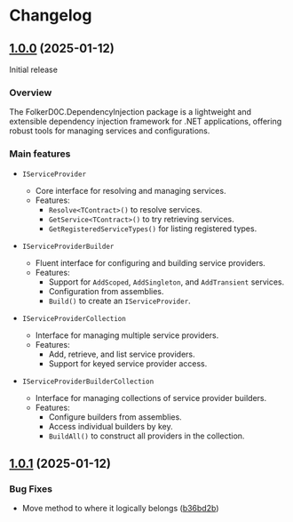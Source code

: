 # Changelog

<a name="1.0.0"></a>
## [1.0.0](https://www.github.com/FolkerD0C/ServiceProvider/releases/tag/v1.0.0) (2025-01-12)

Initial release

### Overview

The FolkerD0C.DependencyInjection package is a lightweight and extensible dependency injection framework for .NET applications, offering robust tools for managing services and configurations.

### Main features

- `IServiceProvider`
    - Core interface for resolving and managing services.
    - Features:
        - `Resolve<TContract>()` to resolve services.
        - `GetService<TContract>()` to try retrieving services.
        - `GetRegisteredServiceTypes()` for listing registered types.

- `IServiceProviderBuilder`
    - Fluent interface for configuring and building service providers.
    - Features:
        - Support for `AddScoped`, `AddSingleton`, and `AddTransient` services.
        - Configuration from assemblies.
        - `Build()` to create an `IServiceProvider`.

- `IServiceProviderCollection`
    - Interface for managing multiple service providers.
    - Features:
        - Add, retrieve, and list service providers.
        - Support for keyed service provider access.

- `IServiceProviderBuilderCollection`
    - Interface for managing collections of service provider builders.
    - Features:
        - Configure builders from assemblies.
        - Access individual builders by key.
        - `BuildAll()` to construct all providers in the collection.

<a name="1.0.1"></a>
## [1.0.1](https://www.github.com/FolkerD0C/ServiceProvider/releases/tag/v1.0.1) (2025-01-12)

### Bug Fixes

* Move method to where it logically belongs ([b36bd2b](https://www.github.com/FolkerD0C/ServiceProvider/commit/b36bd2b216add880c74f0332e1ff324111ecdb42))

